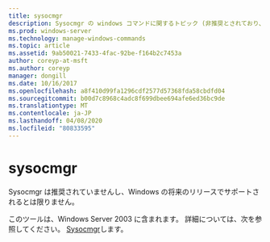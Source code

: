 ```yaml
---
title: sysocmgr
description: Sysocmgr の windows コマンドに関するトピック (非推奨とされており、Windows の将来のリリースでサポートされるとは限りません)。
ms.prod: windows-server
ms.technology: manage-windows-commands
ms.topic: article
ms.assetid: 9ab50021-7433-4fac-92be-f164b2c7453a
author: coreyp-at-msft
ms.author: coreyp
manager: dongill
ms.date: 10/16/2017
ms.openlocfilehash: a8f410d99fa1296cdf2577d57368fda58cbdfd04
ms.sourcegitcommit: b00d7c8968c4adc8f699dbee694afe6ed36bc9de
ms.translationtype: MT
ms.contentlocale: ja-JP
ms.lasthandoff: 04/08/2020
ms.locfileid: "80833595"
---
```

# <a name="sysocmgr"></a>sysocmgr

Sysocmgr は推奨されていませんし、Windows の将来のリリースでサポートされるとは限りません。

このツールは、Windows Server 2003 に含まれます。 詳細については、次を参照してください。 [Sysocmgr](https://technet.microsoft.com/library/cc773290(v=ws.10).aspx)します。